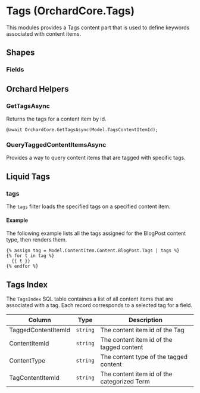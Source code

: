 # Tags (OrchardCore.Tags)

This modules provides a Tags content part that is used to define keywords associated with content items.

## Shapes

### Fields

## Orchard Helpers

### GetTagsAsync

Returns the tags for a content item by id.

```
@await OrchardCore.GetTagsAsync(Model.TagsContentItemId);
```

### QueryTaggedContentItemsAsync

Provides a way to query content items that are tagged with specific tags.


## Liquid Tags

### tags

The `tags` filter loads the specified tags on a specified content item.

#### Example 

The following example lists all the tags assigned for the BlogPost
content type, then renders them.

```liquid
{% assign tag = Model.ContentItem.Content.BlogPost.Tags | tags %}
{% for t in tag %}
  {{ t }}
{% endfor %}
```

## Tags Index

The `TagsIndex` SQL table containes a list of all content items that are associated 
with a tag. Each record corresponds to a selected tag for a field.

| Column | Type | Description |
| --------- | ---- |------------ |
| TaggedContentItemId | `string` | The content item id of the Tag |
| ContentItemId | `string` | The content item id of the tagged content |
| ContentType | `string` | The content type of the tagged content |
| TagContentItemId | `string` | The content item id of the categorized Term |
